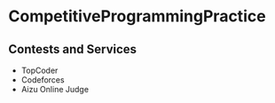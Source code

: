 CompetitiveProgrammingPractice
==========

## Contests and Services

- TopCoder
- Codeforces
- Aizu Online Judge
